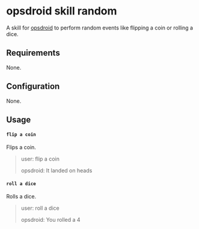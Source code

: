# opsdroid skill random

A skill for [opsdroid](https://github.com/opsdroid/opsdroid) to perform random events like flipping a coin or rolling a dice.

## Requirements

None.

## Configuration

None.

## Usage

#### `flip a coin`

Flips a coin.

> user: flip a coin
>
> opsdroid: It landed on heads

#### `roll a dice`

Rolls a dice.

> user: roll a dice
>
> opsdroid: You rolled a 4
